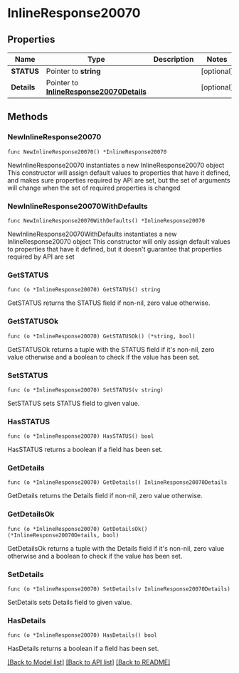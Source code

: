 # InlineResponse20070

## Properties

Name | Type | Description | Notes
------------ | ------------- | ------------- | -------------
**STATUS** | Pointer to **string** |  | [optional] 
**Details** | Pointer to [**InlineResponse20070Details**](inline_response_200_70_details.md) |  | [optional] 

## Methods

### NewInlineResponse20070

`func NewInlineResponse20070() *InlineResponse20070`

NewInlineResponse20070 instantiates a new InlineResponse20070 object
This constructor will assign default values to properties that have it defined,
and makes sure properties required by API are set, but the set of arguments
will change when the set of required properties is changed

### NewInlineResponse20070WithDefaults

`func NewInlineResponse20070WithDefaults() *InlineResponse20070`

NewInlineResponse20070WithDefaults instantiates a new InlineResponse20070 object
This constructor will only assign default values to properties that have it defined,
but it doesn't guarantee that properties required by API are set

### GetSTATUS

`func (o *InlineResponse20070) GetSTATUS() string`

GetSTATUS returns the STATUS field if non-nil, zero value otherwise.

### GetSTATUSOk

`func (o *InlineResponse20070) GetSTATUSOk() (*string, bool)`

GetSTATUSOk returns a tuple with the STATUS field if it's non-nil, zero value otherwise
and a boolean to check if the value has been set.

### SetSTATUS

`func (o *InlineResponse20070) SetSTATUS(v string)`

SetSTATUS sets STATUS field to given value.

### HasSTATUS

`func (o *InlineResponse20070) HasSTATUS() bool`

HasSTATUS returns a boolean if a field has been set.

### GetDetails

`func (o *InlineResponse20070) GetDetails() InlineResponse20070Details`

GetDetails returns the Details field if non-nil, zero value otherwise.

### GetDetailsOk

`func (o *InlineResponse20070) GetDetailsOk() (*InlineResponse20070Details, bool)`

GetDetailsOk returns a tuple with the Details field if it's non-nil, zero value otherwise
and a boolean to check if the value has been set.

### SetDetails

`func (o *InlineResponse20070) SetDetails(v InlineResponse20070Details)`

SetDetails sets Details field to given value.

### HasDetails

`func (o *InlineResponse20070) HasDetails() bool`

HasDetails returns a boolean if a field has been set.


[[Back to Model list]](../README.md#documentation-for-models) [[Back to API list]](../README.md#documentation-for-api-endpoints) [[Back to README]](../README.md)


